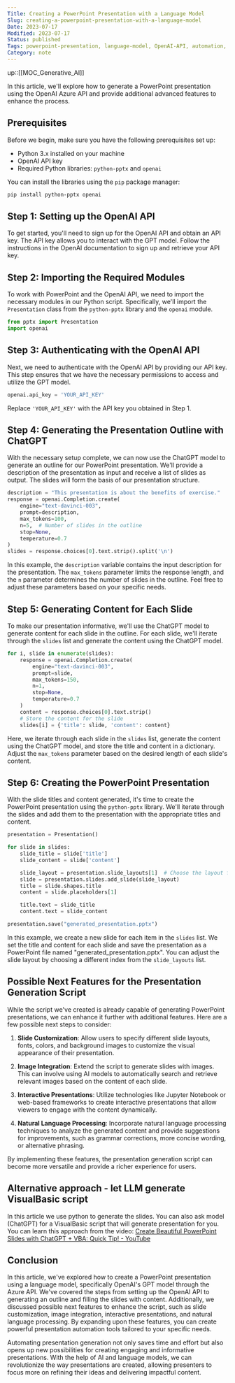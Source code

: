 ```yaml
---
Title: Creating a PowerPoint Presentation with a Language Model
Slug: creating-a-powerpoint-presentation-with-a-language-model
Date: 2023-07-17
Modified: 2023-07-17
Status: published
Tags: powerpoint-presentation, language-model, OpenAI-API, automation, artificial-intelligence, python-script, ChatGPT, presentation-outline, content-generation, python-pptx, openai, authentication, slide-customization, image-integration, interactive-presentations, natural-language-processing, advanced-features
Category: note
---
```

up::[[MOC_Generative_AI]]

In this article, we'll explore how to generate a PowerPoint presentation using the OpenAI Azure API and provide additional advanced features to enhance the process.

## Prerequisites

Before we begin, make sure you have the following prerequisites set up:

- Python 3.x installed on your machine
- OpenAI API key
- Required Python libraries: `python-pptx` and `openai`

You can install the libraries using the `pip` package manager:

```bash
pip install python-pptx openai
```

## Step 1: Setting up the OpenAI API

To get started, you'll need to sign up for the OpenAI API and obtain an API key. The API key allows you to interact with the GPT model. Follow the instructions in the OpenAI documentation to sign up and retrieve your API key.

## Step 2: Importing the Required Modules

To work with PowerPoint and the OpenAI API, we need to import the necessary modules in our Python script. Specifically, we'll import the `Presentation` class from the `python-pptx` library and the `openai` module.

```python
from pptx import Presentation
import openai
```

## Step 3: Authenticating with the OpenAI API

Next, we need to authenticate with the OpenAI API by providing our API key. This step ensures that we have the necessary permissions to access and utilize the GPT model.

```python
openai.api_key = 'YOUR_API_KEY'
```

Replace `'YOUR_API_KEY'` with the API key you obtained in Step 1.

## Step 4: Generating the Presentation Outline with ChatGPT

With the necessary setup complete, we can now use the ChatGPT model to generate an outline for our PowerPoint presentation. We'll provide a description of the presentation as input and receive a list of slides as output. The slides will form the basis of our presentation structure.

```python
description = "This presentation is about the benefits of exercise."
response = openai.Completion.create(
    engine="text-davinci-003",
    prompt=description,
    max_tokens=100,
    n=5,  # Number of slides in the outline
    stop=None,
    temperature=0.7
)
slides = response.choices[0].text.strip().split('\n')
```

In this example, the `description` variable contains the input description for the presentation. The `max_tokens` parameter limits the response length, and the `n` parameter determines the number of slides in the outline. Feel free to adjust these parameters based on your specific needs.

## Step 5: Generating Content for Each Slide

To make our presentation informative, we'll use the ChatGPT model to generate content for each slide in the outline. For each slide, we'll iterate through the `slides` list and generate the content using the ChatGPT model.

```python
for i, slide in enumerate(slides):
    response = openai.Completion.create(
        engine="text-davinci-003",
        prompt=slide,
        max_tokens=150,
        n=1,
        stop=None,
        temperature=0.7
    )
    content = response.choices[0].text.strip()
    # Store the content for the slide
    slides[i] = {'title': slide, 'content': content}
```

Here, we iterate through each slide in the `slides` list, generate the content using the ChatGPT model, and store the title and content in a dictionary. Adjust the `max_tokens` parameter based on the desired length of each slide's content.

## Step 6: Creating the PowerPoint Presentation

With the slide titles and content generated, it's time to create the PowerPoint presentation using the `python-pptx` library. We'll iterate through the slides and add them to the presentation with the appropriate titles and content.

```python
presentation = Presentation()

for slide in slides:
    slide_title = slide['title']
    slide_content = slide['content']

    slide_layout = presentation.slide_layouts[1]  # Choose the layout for the slide
    slide = presentation.slides.add_slide(slide_layout)
    title = slide.shapes.title
    content = slide.placeholders[1]

    title.text = slide_title
    content.text = slide_content

presentation.save("generated_presentation.pptx")
```

In this example, we create a new slide for each item in the `slides` list. We set the title and content for each slide and save the presentation as a PowerPoint file named "generated_presentation.pptx". You can adjust the slide layout by choosing a different index from the `slide_layouts` list.

## Possible Next Features for the Presentation Generation Script

While the script we've created is already capable of generating PowerPoint presentations, we can enhance it further with additional features. Here are a few possible next steps to consider:

1. **Slide Customization**: Allow users to specify different slide layouts, fonts, colors, and background images to customize the visual appearance of their presentation.

2. **Image Integration**: Extend the script to generate slides with images. This can involve using AI models to automatically search and retrieve relevant images based on the content of each slide.

3. **Interactive Presentations**: Utilize technologies like Jupyter Notebook or web-based frameworks to create interactive presentations that allow viewers to engage with the content dynamically.

4. **Natural Language Processing**: Incorporate natural language processing techniques to analyze the generated content and provide suggestions for improvements, such as grammar corrections, more concise wording, or alternative phrasing.

By implementing these features, the presentation generation script can become more versatile and provide a richer experience for users.

## Alternative approach - let LLM generate VisualBasic script
In this article we use python to generate the slides. You can also ask model (ChatGPT) for a VisualBasic script that will generate presentation for you. You can learn this approach from the video: [Create Beautiful PowerPoint Slides with ChatGPT + VBA: Quick Tip! - YouTube](https://www.youtube.com/watch?v=JoedhPPi3O0)


## Conclusion

In this article, we've explored how to create a PowerPoint presentation using a language model, specifically OpenAI's GPT model through the Azure API. We've covered the steps from setting up the OpenAI API to generating an outline and filling the slides with content. Additionally, we discussed possible next features to enhance the script, such as slide customization, image integration, interactive presentations, and natural language processing. By expanding upon these features, you can create powerful presentation automation tools tailored to your specific needs.

Automating presentation generation not only saves time and effort but also opens up new possibilities for creating engaging and informative presentations. With the help of AI and language models, we can revolutionize the way presentations are created, allowing presenters to focus more on refining their ideas and delivering impactful content.
